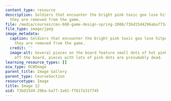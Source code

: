 ```yaml
---
content_type: resource
description: Soldiers that encounter the bright pink toxic goo lose hitpoints until
  they are removed from the game.
file: /media/courses/cms-608-game-design-spring-2008/73bd15d4296aba773a01ff617e31f745_12.jpg
file_type: image/jpeg
image_metadata:
  caption: Soldiers that encounter the bright pink toxic goo lose hitpoints until
    they are removed from the game.
  credit: ''
  image-alt: Several pieces on the board feature small dots of hot pink goo on them;
    off the board, pieces with lots of pink dots are presumably dead.
learning_resource_types: []
ocw_type: OCWImage
parent_title: Image Gallery
parent_type: CourseSection
resourcetype: Image
title: Image 12
uid: 73bd15d4-296a-ba77-3a01-ff617e31f745
---
```

